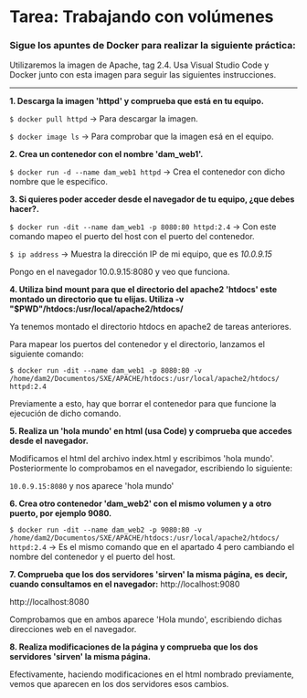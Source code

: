 # Tarea: Trabajando con volúmenes

### Sigue los apuntes de Docker para realizar la siguiente práctica:

Utilizaremos la imagen de Apache, tag 2.4. Usa Visual Studio Code y Docker junto con esta imagen para seguir las siguientes instrucciones.

---

**1. Descarga la imagen 'httpd' y comprueba que está en tu equipo.**

`$ docker pull httpd` -> Para descargar la imagen.

`$ docker image ls` -> Para comprobar que la imagen esá en el equipo.

**2. Crea un contenedor con el nombre 'dam_web1'.**

`$ docker run -d --name dam_web1 httpd` -> Crea el contenedor con dicho nombre que le especifico.

**3. Si quieres poder acceder desde el navegador de tu equipo, ¿que debes hacer?.**

`$ docker run -dit --name dam_web1 -p 8080:80 httpd:2.4` -> Con este comando mapeo el puerto del host con el puerto del contenedor.

`$ ip address` -> Muestra la dirección IP de mi equipo, que es *10.0.9.15*

Pongo en el navegador 10.0.9.15:8080 y veo que funciona.

**4. Utiliza bind mount para que el directorio del apache2 'htdocs' este montado un directorio que tu elijas.
Utiliza -v "$PWD"/htdocs:/usr/local/apache2/htdocs/**

Ya tenemos montado el directorio htdocs en apache2 de tareas anteriores.

Para mapear los puertos del contenedor y el directorio, lanzamos el siguiente comando:

`$ docker run -dit --name dam_web1 -p 8080:80 -v /home/dam2/Documentos/SXE/APACHE/htdocs:/usr/local/apache2/htdocs/ httpd:2.4`

Previamente a esto, hay que borrar el contenedor para que funcione la ejecución de dicho comando.

**5. Realiza un 'hola mundo' en html (usa Code) y comprueba que accedes desde el navegador.**

Modificamos el html del archivo index.html y escribimos 'hola mundo'. Posteriormente lo comprobamos en el navegador, escribiendo lo siguiente:

`10.0.9.15:8080` y nos aparece 'hola mundo'

**6. Crea otro contenedor 'dam_web2' con el mismo volumen y a otro puerto, por ejemplo 9080.**

`$ docker run -dit --name dam_web2 -p 9080:80 -v /home/dam2/Documentos/SXE/APACHE/htdocs:/usr/local/apache2/htdocs/ httpd:2.4` -> Es el mismo comando que en el apartado 4 pero cambiando el nombre del contenedor y el puerto del host.

**7. Comprueba que los dos servidores 'sirven' la misma página, es decir, cuando consultamos en el navegador:**
http://localhost:9080 

http://localhost:8080

Comprobamos que en ambos aparece 'Hola mundo', escribiendo dichas direcciones web en el navegador.

**8. Realiza modificaciones de la página y comprueba que los dos servidores 'sirven' la misma página.**

Efectivamente, haciendo modificaciones en el html nombrado previamente, vemos que aparecen en los dos servidores esos cambios.